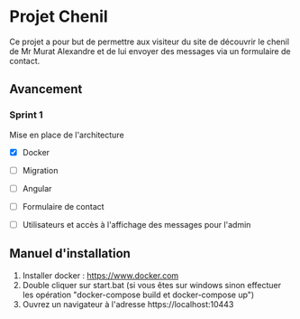 # Projet Chenil

Ce projet a pour but de permettre aux visiteur du site de découvrir le chenil de Mr Murat Alexandre et de lui envoyer des messages via un formulaire de contact.

## Avancement

### Sprint 1

Mise en place de l'architecture
- [x] Docker
- [ ] Migration
- [ ] Angular

- [ ] Formulaire de contact
- [ ] Utilisateurs et accès à l'affichage des messages pour l'admin

## Manuel d'installation

1. Installer docker : https://www.docker.com
2. Double cliquer sur start.bat (si vous êtes sur windows sinon effectuer les opération "docker-compose build et docker-compose up")
3. Ouvrez un navigateur à l'adresse https://localhost:10443